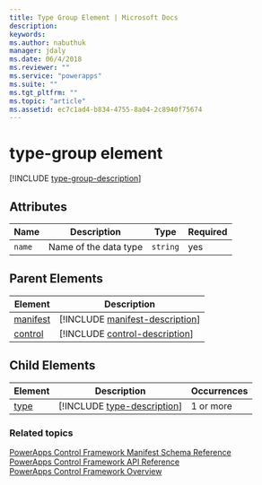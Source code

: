 ```yaml
---
title: Type Group Element | Microsoft Docs
description: 
keywords:
ms.author: nabuthuk
manager: jdaly
ms.date: 06/4/2018
ms.reviewer: ""
ms.service: "powerapps"
ms.suite: ""
ms.tgt_pltfrm: ""
ms.topic: "article"
ms.assetid: ec7c1ad4-b834-4755-8a04-2c8940f75674
---
```


# type-group element

[!INCLUDE [type-group-description](includes/type-group-description.md)]

## Attributes

|Name|Description|Type|Required|
|--|--|--|--|
|`name`|Name of the data type|`string`|yes|

## Parent Elements

|Element|Description|
|--|--|
|[manifest](manifest.md)|[!INCLUDE [manifest-description](includes/manifest-description.md)]|
|[control](control.md)|[!INCLUDE [control-description](includes/control-description.md)]|

## Child Elements

|Element|Description|Occurrences|
|--|--|--|
|[type](type.md)|[!INCLUDE [type-description](includes/type-description.md)]|1 or more|

### Related topics

[PowerApps Control Framework Manifest Schema Reference](index.md)<br />
[PowerApps Control Framework API Reference](../reference/index.md)<br />
[PowerApps Control Framework Overview](../powerapps-control-framework-overview.md)
